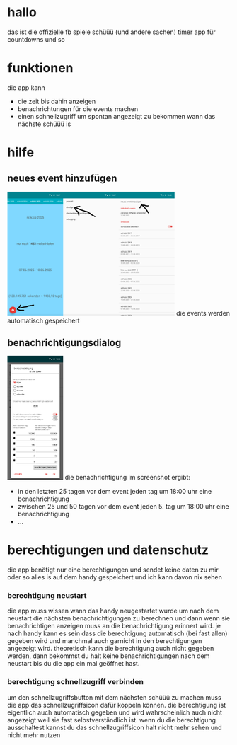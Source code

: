 # hallo

das ist die offizielle fb spiele schüüü (und andere sachen) timer app für countdowns und so

# funktionen
die app kann
* die zeit bis dahin anzeigen
* benachrichtungen für die events machen
* einen schnellzugriff um spontan angezeigt zu bekommen wann das nächste schüüü is

# hilfe
## neues event hinzufügen
<img src="neuesEventErklarung.png" width="75%" height="75%">
die events werden automatisch gespeichert

## benachrichtigungsdialog
<img src="benachrichtigungErklarung.png" width="25%" height="25%">
die benachrichtigung im screenshot ergibt:

* in den letzten 25 tagen vor dem event jeden tag um 18:00 uhr eine benachrichtigung
* zwischen 25 und 50 tagen vor dem event jeden 5. tag um 18:00 uhr eine benachrichtigung
* ...


# berechtigungen und datenschutz
die app benötigt nur eine berechtigungen und sendet keine daten zu mir oder so alles is auf dem handy gespeichert und ich kann davon nix sehen

### berechtigung neustart
die app muss wissen wann das handy neugestartet wurde um nach dem neustart die nächsten benachrichtigungen zu berechnen und dann wenn sie benachrichtigen anzeigen muss an die benachrichtigung erinnert wird. je nach handy kann es sein dass die berechtigung automatisch (bei fast allen) gegeben wird und manchmal auch garnicht in den berechtigungen angezeigt wird. theoretisch kann die berechtigung auch nicht gegeben werden, dann bekommst du halt keine benachrichtigungen nach dem neustart bis du die app ein mal geöffnet hast.

### berechtigung schnellzugriff verbinden
um den schnellzugriffsbutton mit dem nächsten schüüü zu machen muss die app das schnellzugriffsicon dafür koppeln können. die berechtigung ist eigentlich auch automatisch gegeben und wird wahrscheinlich auch nicht angezeigt weil sie fast selbstverständlich ist. wenn du die berechtigung ausschaltest kannst du das schnellzugriffsicon halt nicht mehr sehen und nicht mehr nutzen
